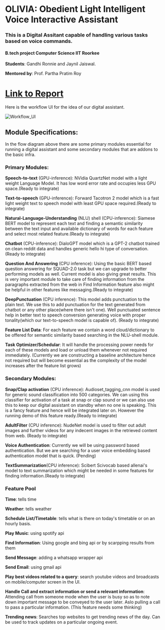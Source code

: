 # OLIVIA: Obedient Light Intelligent Voice Interactive Assistant 
### This is a Digital Assitant capable of handling various tasks based on voice commands.
#### B.tech project Computer Science IIT Roorkee
**Students**: Gandhi Ronnie and Jaynil Jaiswal.

**Mentored by**: Prof. Partha Pratim Roy

# <a href="https://drive.google.com/file/d/1PL7dC4ZpeSq2ZF5GM51lRNWBjl858p3l/view?usp=sharing" target="_blank">Link to Report</a>

Here is the workflow UI for the idea of our digital assistant.

![Workflow_UI](https://github.com/RonnieGandhi/ENJOY-Enhanced-Neurons-Juicing-Operations-Youthfully/blob/main/workflow_ui.png)

## Module Specifications:

In the flow diagram above there are some primary modules essential for running a digital assistant and some secondary modules that are addons to the basic infra.

### Primary Modules:
**Speech-to-text** (GPU-inference): NVidia QuartzNet model with a light weight Language Model. It has low word error rate and occupies less GPU space.(Ready to integrate)

**Text-to-speech** (GPU-inference): Forward Tacotron 2 model which is a fast light weight text to speech model with least GPU space required.(Ready to integrate)

**Natural-Language-Understanding** (NLU) shell (CPU-inference): Siamese BERT model to represent each text and finding a semantic similarity between the text input and available dictionary of words for each feature and select most related feature.(Ready to integrate)

**Chatbot** (CPU-inference): DialoGPT model which is a GPT-2 chatbot trained on clean reddit data and handles generic hello hi type of conversation.(Ready to integrate)

**Question And Answering** (CPU inference): Using the basic BERT based question answering for SQUAD-2.0 task but we can upgrade to better performing models as well. Current model is also giving great results. This is very important module to take care of finding information from the paragraphs extracted from the web in Find Information feature also might be helpful in other features like messaging.(Ready to integrate)

**DeepPunctuation** (CPU inference): This model adds punctuation to the plain text. We use this to add punctuation for the text generated from chatbot or any other place(where there isn't one). Well punctuated sentence help in better text to speech conversion generating voice with proper tonality(which our text-to-speech model is capable of). (Ready to integrate)

**Feature List Data**: For each feature we contain a word cloud/dictionary to be offered for semantic similarity based searching in the NLU-shell module.

**Task Optimizer/Schedular**: It will handle the processing power needs for each of these models and load or unload them whenever not required immediately. (Currently we are constructing a baseline architecture hence not required but will become essential as the complexity of the model increases after the feature list grows)

### Secondary Modules:

**Snap/Clap activation** (CPU inference): Audioset_tagging_cnn model is used for generic sound classification into 500 categories. We can using this classifier for activation of a task at snap or clap sound or we can also use this to keep our digital assistant on standby when no one is speaking. This is a fancy feature and hence will be integrated later on. However the running demo of this feature ready.(Ready to integrate)

**AdultFilter** (CPU inference): NudeNet model is used to filter out adult images and further videos for any indecent images in the retrieved content from web. (Ready to integrate)

**Voice Authentication**: Currently we will be using password based authentication. But we are searching for a user voice embedding based authentication model that is quick. (Pending)

**TextSummarization**(CPU inference): Scibert Scivocab based allenai's model to text summarization which might be needed in some features for finding information.(Ready to integrate)

### Feature Pool

**Time**: tells time 

**Weather**: tells weather

**Schedule List/Timetable**: tells what is there on today's timetable or on an hourly basis.

**Play Music**: using spotify api

**Find Information**: Using google and bing api or by scarpping results from them

**Send Message**: adding a whatsapp wrapper api

**Send Email**: using gmail api

**Play best videos related to a query**: search youtube videos and broadcasts on mobile/computer screen in the UI.

**Handle Call and extract information or send a relevant information**: Attending call from someone mode when the user is busy so as to note down important message to be conveyed to the user later. Aslo pulling a call to pass a particular information. (This feature needs some thinking)

**Trending news**: Searches top websites to get trending news of the day. Can be used to track updates on a particular ongoing event.
